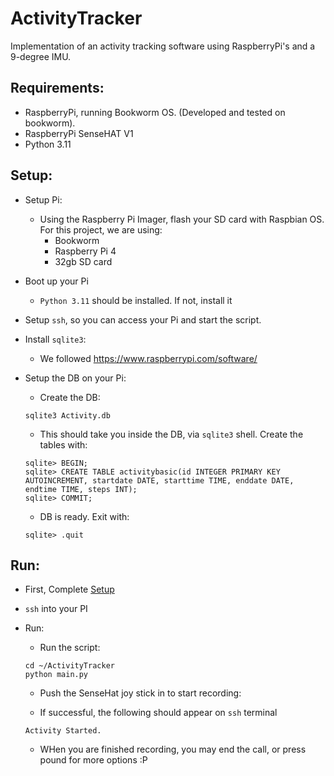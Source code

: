 # ActivityTracker

Implementation of an activity tracking software using RaspberryPi's and a 9-degree IMU.

## Requirements:
* RaspberryPi, running Bookworm OS. (Developed and tested on bookworm).
* RaspberryPi SenseHAT V1
* Python 3.11

## Setup:
* Setup Pi:
  * Using the Raspberry Pi Imager, flash your SD card with Raspbian OS. For this project, we are using:
    * Bookworm
    * Raspberry Pi 4
    * 32gb SD card

* Boot up your Pi
  * `Python 3.11` should be installed. If not, install it

* Setup `ssh`, so you can access your Pi and start the script.

* Install `sqlite3`:
  * We followed https://www.raspberrypi.com/software/

* Setup the DB on your Pi:
  * Create the DB:
  ```
  sqlite3 Activity.db
  ```

  * This should take you inside the DB, via `sqlite3` shell. Create the tables with:
  ```
  sqlite> BEGIN;
  sqlite> CREATE TABLE activitybasic(id INTEGER PRIMARY KEY AUTOINCREMENT, startdate DATE, starttime TIME, enddate DATE, endtime TIME, steps INT);
  sqlite> COMMIT;
  ```

  * DB is ready. Exit with:
  ```
  sqlite> .quit
  ```

## Run:

* First, Complete [Setup](#setup)

* `ssh` into your PI

* Run:

  * Run the script:
  ```
  cd ~/ActivityTracker
  python main.py
  ```

  * Push the SenseHat joy stick in to start recording:

  * If successful, the following should appear on `ssh` terminal
  ```
  Activity Started.
  ```

  * WHen you are finished recording, you may end the call, or press pound for more options :P